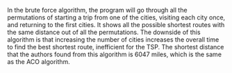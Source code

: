 In the brute force algorithm, the program will go through all the permutations of starting a trip from one of the cities, visiting each city once, and returning to the first cities. It shows all the possible shortest routes with the same distance out of all the permutations. The downside of this algorithm is that increasing the number of cities increases the overall time to find the best shortest route, inefficient for the TSP. The shortest distance that the authors found from this algorithm is 6047 miles, which is the same as the ACO algorithm.
